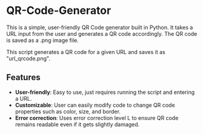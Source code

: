 # QR-Code-Generator
This is a simple, user-friendly QR Code generator built in Python. It takes a URL input from the user and generates a QR code accordingly. The QR code is saved as a .png image file.

This script generates a QR code for a given URL and saves it as "url_qrcode.png". 

## Features

- **User-friendly**: Easy to use, just requires running the script and entering a URL.
- **Customizable**: User can easily modify code to change QR code properties such as color, size, and border.
- **Error correction**: Uses error correction level L to ensure QR code remains readable even if it gets slightly damaged.
